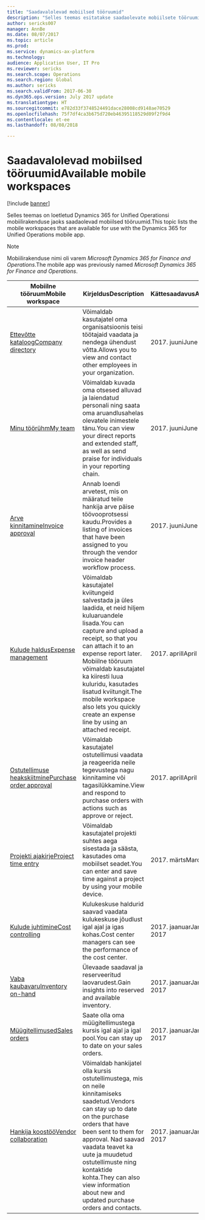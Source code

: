 ```yaml
---
title: "Saadavalolevad mobiilsed tööruumid"
description: "Selles teemas esitatakse saadaolevate mobiilsete tööruumide loend."
author: sericks007
manager: AnnBe
ms.date: 08/07/2017
ms.topic: article
ms.prod: 
ms.service: dynamics-ax-platform
ms.technology: 
audience: Application User, IT Pro
ms.reviewer: sericks
ms.search.scope: Operations
ms.search.region: Global
ms.author: sericks
ms.search.validFrom: 2017-06-30
ms.dyn365.ops.version: July 2017 update
ms.translationtype: HT
ms.sourcegitcommit: e782d33f3748524491dace28008cd9148ae70529
ms.openlocfilehash: 75f7df4ca3b675d720eb46395118529d09f2f9d4
ms.contentlocale: et-ee
ms.lasthandoff: 08/08/2018

---
```


# <a name="available-mobile-workspaces"></a><span data-ttu-id="c5c2e-103">Saadavalolevad mobiilsed tööruumid</span><span class="sxs-lookup"><span data-stu-id="c5c2e-103">Available mobile workspaces</span></span>

[!include [banner](../includes/banner.md)]

<span data-ttu-id="c5c2e-104">Selles teemas on loetletud Dynamics 365 for Unified Operationsi mobiilirakenduse jaoks saadaolevad mobiilsed tööruumid.</span><span class="sxs-lookup"><span data-stu-id="c5c2e-104">This topic lists the mobile workspaces that are available for use with the Dynamics 365 for Unified Operations mobile app.</span></span>

> [!NOTE]
> <span data-ttu-id="c5c2e-105">Mobiilirakenduse nimi oli varem *Microsoft Dynamics 365 for Finance and Operations*.</span><span class="sxs-lookup"><span data-stu-id="c5c2e-105">The mobile app was previously named *Microsoft Dynamics 365 for Finance and Operations*.</span></span>

| <span data-ttu-id="c5c2e-106">Mobiilne tööruum</span><span class="sxs-lookup"><span data-stu-id="c5c2e-106">Mobile workspace</span></span>     | <span data-ttu-id="c5c2e-107">Kirjeldus</span><span class="sxs-lookup"><span data-stu-id="c5c2e-107">Description</span></span>   | <span data-ttu-id="c5c2e-108">Kättesaadavus</span><span class="sxs-lookup"><span data-stu-id="c5c2e-108">Availability</span></span>   |
|----------------------|---------------|--------------|
|[<span data-ttu-id="c5c2e-109">Ettevõtte kataloog</span><span class="sxs-lookup"><span data-stu-id="c5c2e-109">Company directory</span></span>](company-directory-mobile-workspace.md)| <span data-ttu-id="c5c2e-110">Võimaldab kasutajatel oma organisatsioonis teisi töötajaid vaadata ja nendega ühendust võtta.</span><span class="sxs-lookup"><span data-stu-id="c5c2e-110">Allows you to view and contact other employees in your organization.</span></span>| <span data-ttu-id="c5c2e-111">2017. juuni</span><span class="sxs-lookup"><span data-stu-id="c5c2e-111">June 2017</span></span> |    
|[<span data-ttu-id="c5c2e-112">Minu töörühm</span><span class="sxs-lookup"><span data-stu-id="c5c2e-112">My team</span></span>](manager-self-service-mobile-workspace.md)| <span data-ttu-id="c5c2e-113">Võimaldab kuvada oma otsesed alluvad ja laiendatud personali ning saata oma aruandlusahelas olevatele inimestele tänu.</span><span class="sxs-lookup"><span data-stu-id="c5c2e-113">You can view your direct reports and extended staff, as well as send praise for individuals in your reporting chain.</span></span>|<span data-ttu-id="c5c2e-114">2017. juuni</span><span class="sxs-lookup"><span data-stu-id="c5c2e-114">June 2017</span></span> |     
|[<span data-ttu-id="c5c2e-115">Arve kinnitamine</span><span class="sxs-lookup"><span data-stu-id="c5c2e-115">Invoice approval</span></span>](invoice-approval-mobile-workspace.md)| <span data-ttu-id="c5c2e-116">Annab loendi arvetest, mis on määratud teile hankija arve päise töövooprotsessi kaudu.</span><span class="sxs-lookup"><span data-stu-id="c5c2e-116">Provides a listing of invoices that have been assigned to you through the vendor invoice header workflow process.</span></span>| <span data-ttu-id="c5c2e-117">2017. juuni</span><span class="sxs-lookup"><span data-stu-id="c5c2e-117">June 2017</span></span>   |
| [<span data-ttu-id="c5c2e-118">Kulude haldus</span><span class="sxs-lookup"><span data-stu-id="c5c2e-118">Expense management</span></span>](../../financials/expense-management/expense-management-mobile-workspace.md) | <span data-ttu-id="c5c2e-119">Võimaldab kasutajatel kviitungeid salvestada ja üles laadida, et neid hiljem kuluaruandele lisada.</span><span class="sxs-lookup"><span data-stu-id="c5c2e-119">You can capture and upload a receipt, so that you can attach it to an expense report later.</span></span> <span data-ttu-id="c5c2e-120">Mobiilne tööruum võimaldab kasutajatel ka kiiresti luua kuluridu, kasutades lisatud kviitungit.</span><span class="sxs-lookup"><span data-stu-id="c5c2e-120">The mobile workspace also lets you quickly create an expense line by using an attached receipt.</span></span> | <span data-ttu-id="c5c2e-121">2017. aprill</span><span class="sxs-lookup"><span data-stu-id="c5c2e-121">April 2017</span></span> |
| [<span data-ttu-id="c5c2e-122">Ostutellimuse heakskiitmine</span><span class="sxs-lookup"><span data-stu-id="c5c2e-122">Purchase order approval</span></span>](../../supply-chain/procurement/purchase-order-mobile-workspace.md) | <span data-ttu-id="c5c2e-123">Võimaldab kasutajatel ostutellimusi vaadata ja reageerida neile tegevustega nagu kinnitamine või tagasilükkamine.</span><span class="sxs-lookup"><span data-stu-id="c5c2e-123">View and respond to purchase orders with actions such as approve or reject.</span></span> | <span data-ttu-id="c5c2e-124">2017. aprill</span><span class="sxs-lookup"><span data-stu-id="c5c2e-124">April 2017</span></span> |
| [<span data-ttu-id="c5c2e-125">Projekti ajakirje</span><span class="sxs-lookup"><span data-stu-id="c5c2e-125">Project time entry</span></span>](../../financials/project-management/project-time-entry-mobile-workspace.md) | <span data-ttu-id="c5c2e-126">Võimaldab kasutajatel projekti suhtes aega sisestada ja säästa, kasutades oma mobiilset seadet.</span><span class="sxs-lookup"><span data-stu-id="c5c2e-126">You can enter and save time against a project by using your mobile device.</span></span> | <span data-ttu-id="c5c2e-127">2017. märts</span><span class="sxs-lookup"><span data-stu-id="c5c2e-127">March 2017</span></span> |
| [<span data-ttu-id="c5c2e-128">Kulude juhtimine</span><span class="sxs-lookup"><span data-stu-id="c5c2e-128">Cost controlling</span></span>](../../financials/cost-accounting/cost-controlling-mobile-workspace.md)     | <span data-ttu-id="c5c2e-129">Kulukeskuse haldurid saavad vaadata kulukeskuse jõudlust igal ajal ja igas kohas.</span><span class="sxs-lookup"><span data-stu-id="c5c2e-129">Cost center managers can see the performance of the cost center.</span></span>                                                                                               |  <span data-ttu-id="c5c2e-130">2017. jaanuar</span><span class="sxs-lookup"><span data-stu-id="c5c2e-130">January 2017</span></span>        |
| [<span data-ttu-id="c5c2e-131">Vaba kaubavaru</span><span class="sxs-lookup"><span data-stu-id="c5c2e-131">Inventory on-hand</span></span>](../../supply-chain/inventory/inventory-on-hand-mobile-workspace.md)    | <span data-ttu-id="c5c2e-132">Ülevaade saadaval ja reserveeritud laovarudest.</span><span class="sxs-lookup"><span data-stu-id="c5c2e-132">Gain insights into reserved and available inventory.</span></span>                                                                                                    |   <span data-ttu-id="c5c2e-133">2017. jaanuar</span><span class="sxs-lookup"><span data-stu-id="c5c2e-133">January 2017</span></span>       |
| [<span data-ttu-id="c5c2e-134">Müügitellimused</span><span class="sxs-lookup"><span data-stu-id="c5c2e-134">Sales orders</span></span>](../../supply-chain/sales-marketing/sales-orders-mobile-workspace.md)         | <span data-ttu-id="c5c2e-135">Saate olla oma müügitellimustega kursis igal ajal ja igal pool.</span><span class="sxs-lookup"><span data-stu-id="c5c2e-135">You can stay up to date on your sales orders.</span></span>                                                                                                                          |  <span data-ttu-id="c5c2e-136">2017. jaanuar</span><span class="sxs-lookup"><span data-stu-id="c5c2e-136">January 2017</span></span>                  |
| [<span data-ttu-id="c5c2e-137">Hankija koostöö</span><span class="sxs-lookup"><span data-stu-id="c5c2e-137">Vendor collaboration</span></span>](../../supply-chain/procurement/vendor-collaboration-mobile-workspace.md) | <span data-ttu-id="c5c2e-138">Võimaldab hankijatel olla kursis ostutellimustega, mis on neile kinnitamiseks saadetud.</span><span class="sxs-lookup"><span data-stu-id="c5c2e-138">Vendors can stay up to date on the purchase orders that have been sent to them for approval.</span></span> <span data-ttu-id="c5c2e-139">Nad saavad vaadata teavet ka uute ja muudetud ostutellimuste ning kontaktide kohta.</span><span class="sxs-lookup"><span data-stu-id="c5c2e-139">They can also view information about new and updated purchase orders and contacts.</span></span> |<span data-ttu-id="c5c2e-140">2017. jaanuar</span><span class="sxs-lookup"><span data-stu-id="c5c2e-140">January 2017</span></span>    |



